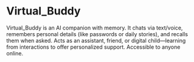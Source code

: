# Virtual_Buddy
Virtual_Buddy is an AI companion with memory. It chats via text/voice, remembers personal details (like passwords or daily stories), and recalls them when asked. Acts as an assistant, friend, or digital child—learning from interactions to offer personalized support. Accessible to anyone online.
